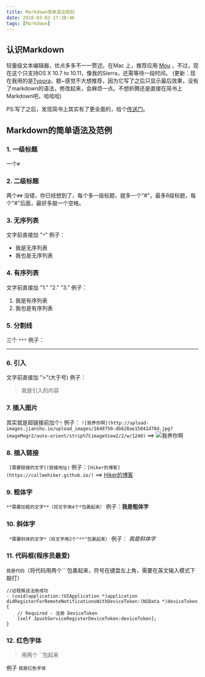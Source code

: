 ```yaml
---
title: Markdown简单语法规则
date: 2018-03-02 17:38:46
tags: [Markdown]
---
```

## 认识Markdown
轻量级文本编辑器，优点多多不一一赘述。在Mac 上，推荐应用 [Mou](http://25.io/mou/) ，不过，现在这个只支持OS X 10.7 to 10.11，像我的Sierra，还需等待一段时间。
(更新：现在我用的是[Typora](https://typora.io/)，额~感觉不大想推荐，因为它写了之后只显示最后效果，没有了markdown的语法，修改起来，会麻烦一点。不想折腾还是直接在简书上Markdown吧，哈哈哈)

PS:写了之后，发现简书上其实有了更全面的，给个[传送门](https://www.jianshu.com/p/191d1e21f7ed)。
<!--more-->

## Markdown的简单语法及范例
### 1. 一级标题
一个`#`

### 2. 二级标题
 两个`##`
 没错，你已经想到了，每个多一级标题，就多一个"#"，最多6级标题，每个"#"后面，最好多敲一个空格。
 
 ### 3. 无序列表
 文字前直接加 "`*`"
 例子：
 * 我是无序列表
 * 我也是无序列表
 

 ### 4. 有序列表
 文字前直接加 "1." "2." "3."
 例子：
 1. 我是有序列表
 2. 我也是有序列表
 

 ### 5. 分割线
 三个 `***`
 例子：
***
### 6. 引入
 文字前直接加 ">"(大于号)
 例子：
 > 我是引入的内容
 ### 7. 插入图片
其实就是超链接前加个`!`
例子：
`![我养你啊](http://upload-images.jianshu.io/upload_images/1648750-db628ae15041d78d.jpg?imageMogr2/auto-orient/strip%7CimageView2/2/w/1240)` ==>
![我养你啊](http://upload-images.jianshu.io/upload_images/1648750-ebaf61e474f854fd.jpg?imageMogr2/auto-orient/strip%7CimageView2/2/w/1240)

### 8. 插入链接
` [需要链接的文字](链接地址)`
 例子：`[Hiker的博客](https://callmehiker.github.io/)`  ==>  [Hiker的博客](https://callmehiker.github.io/)
 
 ### 9. 粗体字
`**需要加粗的文字**（将文字用4个*包裹起来）`
 例子：**我是粗体字**
 
 ### 10. 斜体字
` *需要斜体的文字*（将文字用2个"**"包裹起来）`
例子： *我是斜体字*
 
 ### 11. 代码框(程序员最爱)
 `我是代码`（将代码用两个```包裹起来，符号在键盘左上角，需要在英文输入模式下敲打）
```
//远程推送注册成功
- (void)application:(UIApplication *)application didRegisterForRemoteNotificationsWithDeviceToken:(NSData *)deviceToken
{
    // Required - 注册 DeviceToken
    [self JpushServiceRegisterDeviceToken:deviceToken];
}
```
 ### 12. 红色字体
> 用两个 ``包起来

例子 `我是红色字体`
